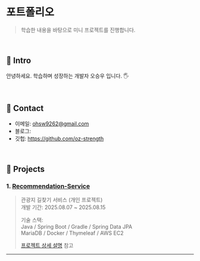 # 포트폴리오
>학습한 내용을 바탕으로 미니 프로젝트를 진행합니다.

</br>

## :pushpin: Intro
안녕하세요.
학습하며 성장하는 개발자 오승우 입니다. 🖐️

</br>

## :pushpin: Contact
- 이메일: ohsw9262@gmail.com
- 블로그: 
- 깃헙: https://github.com/oz-strength

</br>

## :pushpin: Projects
### 1. [Recommendation-Service](https://github.com/oz-strength/Recommendation-Service)
>관광지 길찾기 서비스 (개인 프로젝트)  
>개발 기간: 2025.08.07 ~ 2025.08.15  
>  
>기술 스택:  
>Java / Spring Boot / Gradle / Spring Data JPA  
>MariaDB / Docker / Thymeleaf / AWS EC2  
>  
>[프로젝트 상세 설명](https://github.com/oz-strength/Recommendation-Service) 참고

---
